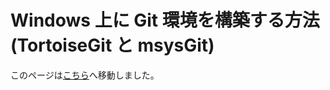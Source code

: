 Windows 上に Git 環境を構築する方法(TortoiseGit と msysGit)
===========================================================

このページは[こちら](./git/setup-git-windows)へ移動しました。
